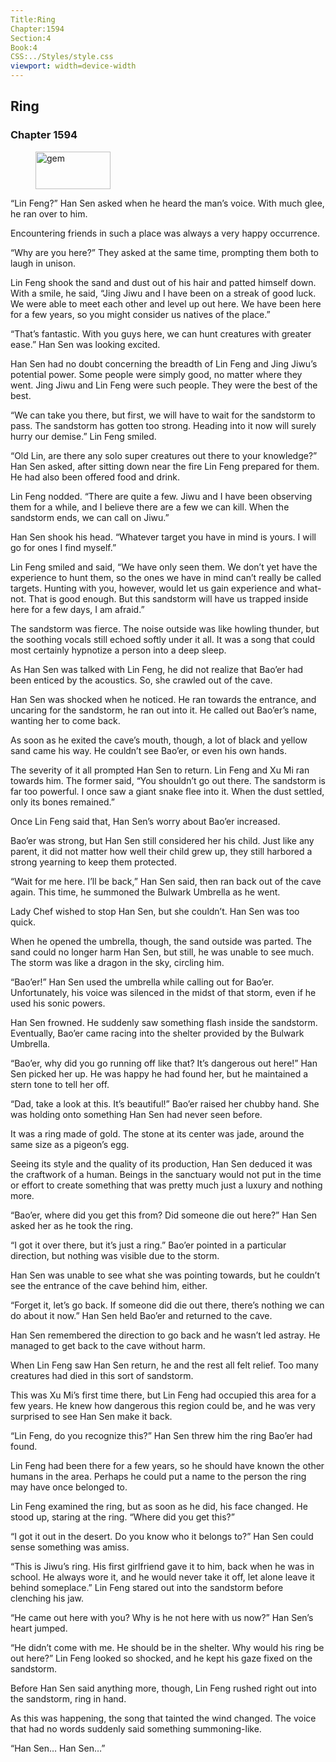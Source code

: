 ```yaml
---
Title:Ring 
Chapter:1594 
Section:4 
Book:4 
CSS:../Styles/style.css 
viewport: width=device-width
---
```

  
## Ring
### Chapter 1594
  
<figure>
	<img src="../Images/gem.gif" alt="gem" id="gem" width="120" height="60" />
</figure>
  

  
“Lin Feng?” Han Sen asked when he heard the man’s voice. With much glee, he ran over to him.

Encountering friends in such a place was always a very happy occurrence.

“Why are you here?” They asked at the same time, prompting them both to laugh in unison.

Lin Feng shook the sand and dust out of his hair and patted himself down. With a smile, he said, “Jing Jiwu and I have been on a streak of good luck. We were able to meet each other and level up out here. We have been here for a few years, so you might consider us natives of the place.”

“That’s fantastic. With you guys here, we can hunt creatures with greater ease.” Han Sen was looking excited.

Han Sen had no doubt concerning the breadth of Lin Feng and Jing Jiwu’s potential power. Some people were simply good, no matter where they went. Jing Jiwu and Lin Feng were such people. They were the best of the best.

“We can take you there, but first, we will have to wait for the sandstorm to pass. The sandstorm has gotten too strong. Heading into it now will surely hurry our demise.” Lin Feng smiled.

“Old Lin, are there any solo super creatures out there to your knowledge?” Han Sen asked, after sitting down near the fire Lin Feng prepared for them. He had also been offered food and drink.

Lin Feng nodded. “There are quite a few. Jiwu and I have been observing them for a while, and I believe there are a few we can kill. When the sandstorm ends, we can call on Jiwu.”

Han Sen shook his head. “Whatever target you have in mind is yours. I will go for ones I find myself.”

Lin Feng smiled and said, “We have only seen them. We don’t yet have the experience to hunt them, so the ones we have in mind can’t really be called targets. Hunting with you, however, would let us gain experience and what-not. That is good enough. But this sandstorm will have us trapped inside here for a few days, I am afraid.”

The sandstorm was fierce. The noise outside was like howling thunder, but the soothing vocals still echoed softly under it all. It was a song that could most certainly hypnotize a person into a deep sleep.

As Han Sen was talked with Lin Feng, he did not realize that Bao’er had been enticed by the acoustics. So, she crawled out of the cave.

Han Sen was shocked when he noticed. He ran towards the entrance, and uncaring for the sandstorm, he ran out into it. He called out Bao’er’s name, wanting her to come back.

As soon as he exited the cave’s mouth, though, a lot of black and yellow sand came his way. He couldn’t see Bao’er, or even his own hands.

The severity of it all prompted Han Sen to return. Lin Feng and Xu Mi ran towards him. The former said, “You shouldn’t go out there. The sandstorm is far too powerful. I once saw a giant snake flee into it. When the dust settled, only its bones remained.”

Once Lin Feng said that, Han Sen’s worry about Bao’er increased.

Bao’er was strong, but Han Sen still considered her his child. Just like any parent, it did not matter how well their child grew up, they still harbored a strong yearning to keep them protected.

“Wait for me here. I’ll be back,” Han Sen said, then ran back out of the cave again. This time, he summoned the Bulwark Umbrella as he went.

Lady Chef wished to stop Han Sen, but she couldn’t. Han Sen was too quick.

When he opened the umbrella, though, the sand outside was parted. The sand could no longer harm Han Sen, but still, he was unable to see much. The storm was like a dragon in the sky, circling him.

“Bao’er!” Han Sen used the umbrella while calling out for Bao’er. Unfortunately, his voice was silenced in the midst of that storm, even if he used his sonic powers.

Han Sen frowned. He suddenly saw something flash inside the sandstorm. Eventually, Bao’er came racing into the shelter provided by the Bulwark Umbrella.

“Bao’er, why did you go running off like that? It’s dangerous out here!” Han Sen picked her up. He was happy he had found her, but he maintained a stern tone to tell her off.

“Dad, take a look at this. It’s beautiful!” Bao’er raised her chubby hand. She was holding onto something Han Sen had never seen before.

It was a ring made of gold. The stone at its center was jade, around the same size as a pigeon’s egg.

Seeing its style and the quality of its production, Han Sen deduced it was the craftwork of a human. Beings in the sanctuary would not put in the time or effort to create something that was pretty much just a luxury and nothing more.

“Bao’er, where did you get this from? Did someone die out here?” Han Sen asked her as he took the ring.

“I got it over there, but it’s just a ring.” Bao’er pointed in a particular direction, but nothing was visible due to the storm.

Han Sen was unable to see what she was pointing towards, but he couldn’t see the entrance of the cave behind him, either.

“Forget it, let’s go back. If someone did die out there, there’s nothing we can do about it now.” Han Sen held Bao’er and returned to the cave.

Han Sen remembered the direction to go back and he wasn’t led astray. He managed to get back to the cave without harm.

When Lin Feng saw Han Sen return, he and the rest all felt relief. Too many creatures had died in this sort of sandstorm.

This was Xu Mi’s first time there, but Lin Feng had occupied this area for a few years. He knew how dangerous this region could be, and he was very surprised to see Han Sen make it back.

“Lin Feng, do you recognize this?” Han Sen threw him the ring Bao’er had found.

Lin Feng had been there for a few years, so he should have known the other humans in the area. Perhaps he could put a name to the person the ring may have once belonged to.

Lin Feng examined the ring, but as soon as he did, his face changed. He stood up, staring at the ring. “Where did you get this?”

“I got it out in the desert. Do you know who it belongs to?” Han Sen could sense something was amiss.

“This is Jiwu’s ring. His first girlfriend gave it to him, back when he was in school. He always wore it, and he would never take it off, let alone leave it behind someplace.” Lin Feng stared out into the sandstorm before clenching his jaw.

“He came out here with you? Why is he not here with us now?” Han Sen’s heart jumped.

“He didn’t come with me. He should be in the shelter. Why would his ring be out here?” Lin Feng looked so shocked, and he kept his gaze fixed on the sandstorm.

Before Han Sen said anything more, though, Lin Feng rushed right out into the sandstorm, ring in hand.

As this was happening, the song that tainted the wind changed. The voice that had no words suddenly said something summoning-like.

“Han Sen… Han Sen…”